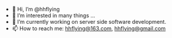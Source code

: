 - 👋 Hi, I’m @hhflying
- 👀 I’m interested in many things ...
- 🌱 I’m currently working on server side software development.
- 📫 How to reach me: hhflying@163.com, hhflying@gmail.com

<!---
hhflying/hhflying is a ✨ special ✨ repository because its `README.md` (this file) appears on your GitHub profile.
You can click the Preview link to take a look at your changes.
--->
